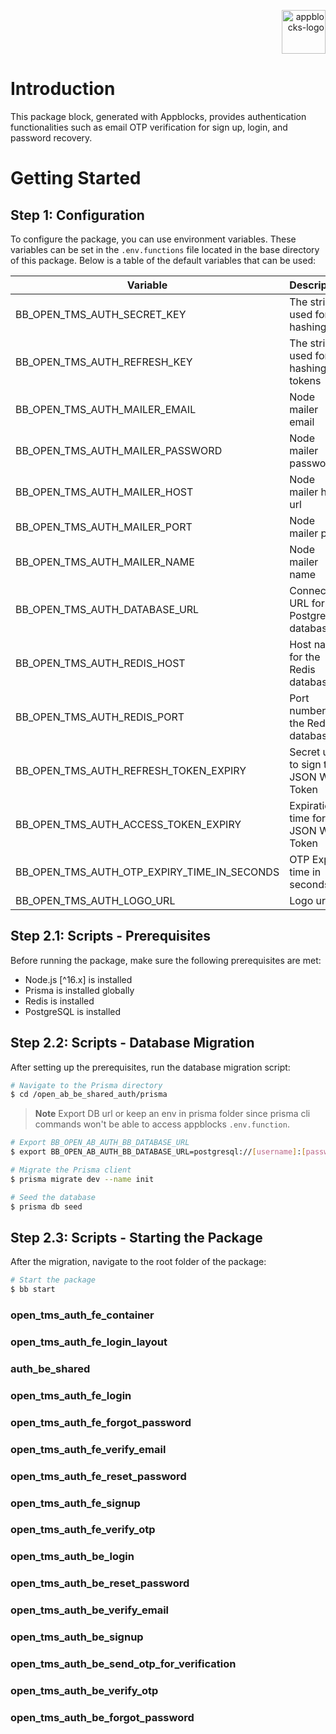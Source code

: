<p align="right">
  <a href="https://appblocks.com" target="_blank">
    <img alt="appblocks-logo" height="70" alt="Appblocks Logo" src=""/>
  </a>
</p>

# Introduction

This package block, generated with Appblocks, provides authentication functionalities such as email OTP verification for sign up, login, and password recovery.

# Getting Started

## Step 1: Configuration

To configure the package, you can use environment variables. These variables can be set in the `.env.functions` file located in the base directory of this package. Below is a table of the default variables that can be used:

| Variable                           | Description                                | Value                                                                          |
| ---------------------------------- | ------------------------------------------ | ------------------------------------------------------------------------------ |
| BB_OPEN_TMS_AUTH_SECRET_KEY                 | The string used for hashing                | [random-string]                                                                |
| BB_OPEN_TMS_AUTH_REFRESH_KEY                | The string used for hashing tokens         | [random-string]                                                                |
| BB_OPEN_TMS_AUTH_MAILER_EMAIL               | Node mailer email                          | [email-value]                                                                  |
| BB_OPEN_TMS_AUTH_MAILER_PASSWORD            | Node mailer password                       | [password-value]                                                               |
| BB_OPEN_TMS_AUTH_MAILER_HOST                | Node mailer host url                       | [url-value]                                                                    |
| BB_OPEN_TMS_AUTH_MAILER_PORT                | Node mailer port                           | [port-value]                                                                   |
| BB_OPEN_TMS_AUTH_MAILER_NAME                | Node mailer name                           | [name-value]                                                                   |
| BB_OPEN_TMS_AUTH_DATABASE_URL               | Connection URL for the PostgreSQL database | postgresql://[username]:[password]@localhost:[db-port]/[db-name]?schema=public |
| BB_OPEN_TMS_AUTH_REDIS_HOST                 | Host name for the Redis database           | [host-value]                                                                   |
| BB_OPEN_TMS_AUTH_REDIS_PORT                 | Port number for the Redis database         | [port-value]                                                                   |
| BB_OPEN_TMS_AUTH_REFRESH_TOKEN_EXPIRY       | Secret used to sign the JSON Web Token     | [expiry-value]                                                                 |
| BB_OPEN_TMS_AUTH_ACCESS_TOKEN_EXPIRY        | Expiration time for the JSON Web Token     | [expiry-value]                                                                 |
| BB_OPEN_TMS_AUTH_OTP_EXPIRY_TIME_IN_SECONDS | OTP Expiry time in seconds                 | [time-value]                                                                   |
| BB_OPEN_TMS_AUTH_LOGO_URL                   | Logo url                                   | [url-value]                                                                    |

## Step 2.1: Scripts - Prerequisites

Before running the package, make sure the following prerequisites are met:

- Node.js [^16.x] is installed
- Prisma is installed globally
- Redis is installed
- PostgreSQL is installed

## Step 2.2: Scripts - Database Migration

After setting up the prerequisites, run the database migration script:

```sh
# Navigate to the Prisma directory
$ cd /open_ab_be_shared_auth/prisma
```

> **Note**
> Export DB url or keep an env in prisma folder since prisma cli commands won't be able to access appblocks `.env.function`.

```sh
# Export BB_OPEN_AB_AUTH_BB_DATABASE_URL
$ export BB_OPEN_AB_AUTH_BB_DATABASE_URL=postgresql://[username]:[password]@localhost:[db-port]/[db-name]?schema=public
```

```sh
# Migrate the Prisma client
$ prisma migrate dev --name init
```

```sh
# Seed the database
$ prisma db seed
```

## Step 2.3: Scripts - Starting the Package

After the migration, navigate to the root folder of the package:

```sh
# Start the package
$ bb start
```



### open_tms_auth_fe_container 
### open_tms_auth_fe_login_layout 
### auth_be_shared 

### open_tms_auth_fe_login 
### open_tms_auth_fe_forgot_password 
### open_tms_auth_fe_verify_email 
### open_tms_auth_fe_reset_password 
### open_tms_auth_fe_signup 
### open_tms_auth_fe_verify_otp 

### open_tms_auth_be_login 
### open_tms_auth_be_reset_password 
### open_tms_auth_be_verify_email 
### open_tms_auth_be_signup 
### open_tms_auth_be_send_otp_for_verification 
### open_tms_auth_be_verify_otp 
### open_tms_auth_be_forgot_password 